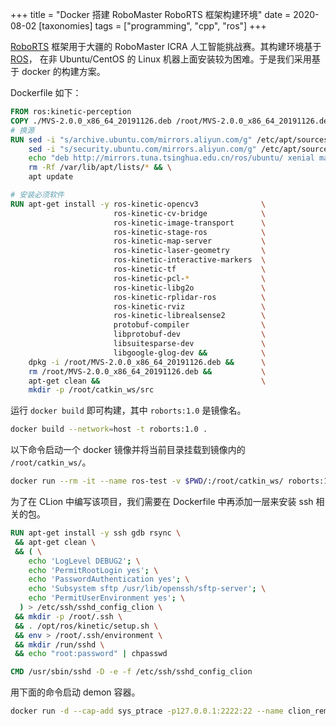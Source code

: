 +++
title = "Docker 搭建 RoboMaster RoboRTS 框架构建环境"
date = 2020-08-02
[taxonomies]
tags = ["programming", "cpp", "ros"]
+++

[RoboRTS] 框架用于大疆的 RoboMaster ICRA 人工智能挑战赛。其构建环境基于 [ROS]，
在非 Ubuntu/CentOS 的 Linux 机器上面安装较为困难。于是我们采用基于 docker 的构建方案。

<!-- more -->
Dockerfile 如下：

```dockerfile
FROM ros:kinetic-perception
COPY ./MVS-2.0.0_x86_64_20191126.deb /root/MVS-2.0.0_x86_64_20191126.deb
# 换源
RUN sed -i "s/archive.ubuntu.com/mirrors.aliyun.com/g" /etc/apt/sources.list && \
    sed -i "s/security.ubuntu.com/mirrors.aliyun.com/g" /etc/apt/sources.list && \
    echo "deb http://mirrors.tuna.tsinghua.edu.cn/ros/ubuntu/ xenial main" > /etc/apt/sources.list.d/ros1-latest.list && \
    rm -Rf /var/lib/apt/lists/* && \
    apt update

# 安装必须软件
RUN apt-get install -y ros-kinetic-opencv3              \
                       ros-kinetic-cv-bridge            \
                       ros-kinetic-image-transport      \
                       ros-kinetic-stage-ros            \
                       ros-kinetic-map-server           \
                       ros-kinetic-laser-geometry       \
                       ros-kinetic-interactive-markers  \
                       ros-kinetic-tf                   \
                       ros-kinetic-pcl-*                \
                       ros-kinetic-libg2o               \
                       ros-kinetic-rplidar-ros          \
                       ros-kinetic-rviz                 \
                       ros-kinetic-librealsense2        \
                       protobuf-compiler                \
                       libprotobuf-dev                  \
                       libsuitesparse-dev               \
                       libgoogle-glog-dev &&            \
    dpkg -i /root/MVS-2.0.0_x86_64_20191126.deb &&      \
    rm /root/MVS-2.0.0_x86_64_20191126.deb &&           \
    apt-get clean &&                                    \
    mkdir -p /root/catkin_ws/src
```

运行 `docker build` 即可构建，其中 `roborts:1.0` 是镜像名。

```sh
docker build --network=host -t roborts:1.0 .
```

以下命令启动一个 docker 镜像并将当前目录挂载到镜像内的 `/root/catkin_ws/`。

```sh
docker run --rm -it --name ros-test -v $PWD/:/root/catkin_ws/ roborts:1.0
```

为了在 CLion 中编写该项目，我们需要在 Dockerfile 中再添加一层来安装 ssh 相关的包。

```dockerfile
RUN apt-get install -y ssh gdb rsync \
 && apt-get clean \
 && ( \
    echo 'LogLevel DEBUG2'; \
    echo 'PermitRootLogin yes'; \
    echo 'PasswordAuthentication yes'; \
    echo 'Subsystem sftp /usr/lib/openssh/sftp-server'; \
    echo 'PermitUserEnvironment yes'; \
  ) > /etc/ssh/sshd_config_clion \
 && mkdir -p /root/.ssh \
 && . /opt/ros/kinetic/setup.sh \
 && env > /root/.ssh/environment \
 && mkdir /run/sshd \
 && echo "root:password" | chpasswd

CMD /usr/sbin/sshd -D -e -f /etc/ssh/sshd_config_clion
```

用下面的命令启动 demon 容器。

```sh
docker run -d --cap-add sys_ptrace -p127.0.0.1:2222:22 --name clion_remote_env roborts:ssh
```

[RoboRTS]: https://github.com/RoboMaster/RoboRTS
[ROS]: https://www.ros.org/
